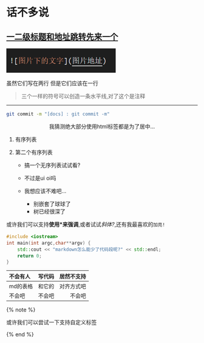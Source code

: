 # 话不多说

## [一二级标题和地址跳转先来一个](跳转到这里)

![图片下的文字](https://raw.githubusercontent.com/learner-lu/picbed/master/20221206224758.png)

虽然它们写在两行
但是它们应该在一行

> 三个一样的符号可以创造一条水平线,对了这个是注释

---

```bash
git commit -m "[docs] : git commit -m"
```

<div align="center">我猜测绝大部分使用html标签都是为了居中...</div>

1. 有序列表
2. 第二个有序列表

   - 搞一个无序列表试试看?
   - 不过是ui oi吗
   - 我想应该不难吧...

     - 别嵌套了球球了
     - 树已经很深了

或许我们可以支持**使用\*来强调**,或者试试*斜体?*,还有我最喜欢的`加亮!`

```cpp  
#include <iostream>
int main(int argc,char**argv) {
    std::cout << "markdown怎么能少了代码段呢?" << std::endl;
    return 0;
}
```

| 不会有人 | 写代码 | 居然不支持 |
| :---         |     :---:      |          ---: |
| md的表格   | 和它的     | 对齐方式吧    |
| 不会吧     | 不会吧       | 不会吧      |

{% note %}

或许我们可以尝试一下支持自定义标签

{% end %}
